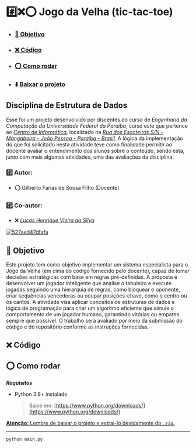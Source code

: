 # :hash::x::o: Jogo da Velha (tic-tac-toe)

- ### [:dart: Objetivo](#dart-objetivo-1)
- ### [:x: Código](#x-código-1)
- ### [:o: Como rodar](#o-como-rodar-1)
- ### [:arrow_down: Baixar o projeto](https://github.com/hvslucas/jogoDaVelha/archive/refs/heads/main.zip)

## Disciplina de Estrutura de Dados

Esse foi um projeto desenvolvido por discentes do curso de *Engenharia da Computação da Universidade Federal da Paraíba*, curso este que pertence ao *[Centro de Informática](http://ci.ufpb.br/)*, localizado na *[Rua dos Escoteiros S/N - Mangabeira - João Pessoa - Paraíba - Brasil](https://g.co/kgs/xobLzCE)*. A lógica da implementação do que foi solicitado nesta atividade teve como finalidade permitir ao docente avaliar o entendimento dos alunos sobre o conteúdo, sendo esta, junto com mais algumas atividades, uma das avaliações da disciplina.

### :hash: Autor:

-  :o:  Gilberto Farias de Sousa Filho (Docente)

### :hash: Co-autor:

-  :x:  *[Lucas Henrique Vieira da Silva](https://github.com/hvslucas)*

[![527aed47dfafa](https://github.com/user-attachments/assets/c0f4c599-ed32-4708-b6b3-8b86a9852c13)](#hashxo-jogo-da-velha-tic-tac-toe)

## :dart: Objetivo

Este projeto tem como objetivo implementar um sistema especialista para o Jogo da Velha (em cima do código fornecido pelo docente), capaz de tomar decisões estratégicas com base em regras pré-definidas. A proposta é desenvolver um jogador inteligente que analise o tabuleiro e execute jogadas seguindo uma hierarquia de regras, como bloquear o oponente, criar sequências vencedoras ou ocupar posições-chave, como o centro ou os cantos. A atividade visa aplicar conceitos de estruturas de dados e lógica de programação para criar um algoritmo eficiente que simule o comportamento de um jogador humano, garantindo vitórias ou empates sempre que possível. O trabalho será avaliado por meio da submissão do código e do repositório conforme as instruções fornecidas.

## :x: Código


## :o: Como rodar

***Requisitos***
- Python 3.8+ instalado  
  > Baixe em: [https://www.python.org/downloads/](https://www.python.org/downloads/)


[**Atenção:** Lembre de baixar o projeto e extraí-lo devidamente do `.zip`.](#hashxo-jogo-da-velha-tic-tac-toe)

---

```sh
python main.py




